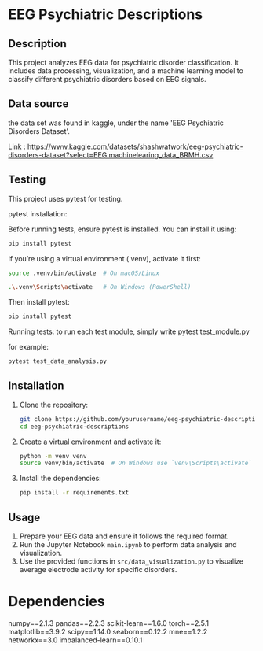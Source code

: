 # EEG Psychiatric Descriptions

## Description

This project analyzes EEG data for psychiatric disorder classification. It includes data processing, visualization, and a machine learning model to classify different psychiatric disorders based on EEG signals.


## Data source

the data set was found in kaggle, under the name 'EEG Psychiatric Disorders Dataset'.


Link : https://www.kaggle.com/datasets/shashwatwork/eeg-psychiatric-disorders-dataset?select=EEG.machinelearing_data_BRMH.csv

## Testing 

This project uses pytest for testing.

pytest installation: 

Before running tests, ensure pytest is installed. You can install it using:
```sh
pip install pytest
```
If you’re using a virtual environment (.venv), activate it first:
```sh
source .venv/bin/activate  # On macOS/Linux
```
```sh
.\.venv\Scripts\activate   # On Windows (PowerShell)
```

Then install pytest:
```sh
pip install pytest
```

Running tests: 
to run each test module, simply write pytest test_module.py

for example:
```sh
pytest test_data_analysis.py
```

## Installation

1. Clone the repository:
    ```sh
    git clone https://github.com/yourusername/eeg-psychiatric-descriptions.git
    cd eeg-psychiatric-descriptions
    ```

2. Create a virtual environment and activate it:
    ```sh
    python -m venv venv
    source venv/bin/activate  # On Windows use `venv\Scripts\activate`
    ```

3. Install the dependencies:
    ```sh
    pip install -r requirements.txt
    ```

## Usage

1. Prepare your EEG data and ensure it follows the required format.
2. Run the Jupyter Notebook `main.ipynb` to perform data analysis and visualization.
3. Use the provided functions in `src/data_visualization.py` to visualize average electrode activity for specific disorders.


# Dependencies

numpy==2.1.3
pandas==2.2.3
scikit-learn==1.6.0
torch==2.5.1
matplotlib==3.9.2
scipy==1.14.0
seaborn==0.12.2
mne==1.2.2
networkx==3.0
imbalanced-learn==0.10.1
